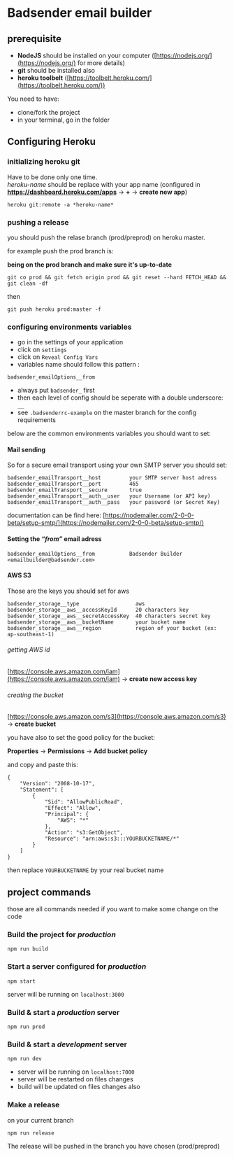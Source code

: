 # Badsender email builder

## prerequisite

- **NodeJS** should be installed on your computer ([https://nodejs.org/](https://nodejs.org/) for more details)  
- **git** should be installed also
- **heroku toolbelt** ([https://toolbelt.heroku.com/](https://toolbelt.heroku.com/))

You need to have:

- clone/fork the project
- in your terminal, go in the folder


## Configuring Heroku

### initializing heroku git

Have to be done only one time.  
*heroku-name* should be replace with your app name (configured in **https://dashboard.heroku.com/apps** -> **+** -> **create new app**)

```
heroku git:remote -a *heroku-name*
```

### pushing a release

you should push the relase branch (prod/preprod) on heroku master.

for example push the prod branch is:

**being on the prod branch and make sure it's up-to-date**

```
git co prod && git fetch origin prod && git reset --hard FETCH_HEAD && git clean -df
```

then

```
git push heroku prod:master -f
```

### configuring environments variables

- go in the settings of your application
- click on `settings`
- click on `Reveal Config Vars`
- variables name should follow this pattern :

```
badsender_emailOptions__from
```

- always put `badsender_` first
- then each level of config should be seperate with a double underscore: `__`
- see `.badsenderrc-example` on the master branch for the config requirements

below are the common environments variables you should want to set:


#### Mail sending

So for a secure email transport using your own SMTP server you should set:

```
badsender_emailTransport__host         your SMTP server host adress
badsender_emailTransport__port         465
badsender_emailTransport__secure       true
badsender_emailTransport__auth__user   your Username (or API key)
badsender_emailTransport__auth__pass   your password (or Secret Key)
```

documentation can be find here: [https://nodemailer.com/2-0-0-beta/setup-smtp/](https://nodemailer.com/2-0-0-beta/setup-smtp/)


#### Setting the *“from”* email adress


```
badsender_emailOptions__from           Badsender Builder <emailbuilder@badsender.com>			
```

#### AWS S3

Those are the keys you should set for aws

```
badsender_storage__type                  aws
badsender_storage__aws__accessKeyId      20 characters key
badsender_storage__aws__secretAccessKey  40 characters secret key
badsender_storage__aws__bucketName       your bucket name
badsender_storage__aws__region           region of your bucket (ex: ap-southeast-1)
```

###### getting AWS id

[https://console.aws.amazon.com/iam](https://console.aws.amazon.com/iam) -> **create new access key**

###### creating the bucket

[https://console.aws.amazon.com/s3](https://console.aws.amazon.com/s3) -> **create bucket**

you have also to set the good policy for the bucket:

**Properties** -> **Permissions** -> **Add bucket policy**

and copy and paste this:

```
{
	"Version": "2008-10-17",
	"Statement": [
		{
			"Sid": "AllowPublicRead",
			"Effect": "Allow",
			"Principal": {
				"AWS": "*"
			},
			"Action": "s3:GetObject",
			"Resource": "arn:aws:s3:::YOURBUCKETNAME/*"
		}
	]
}
```

then replace `YOURBUCKETNAME` by your real bucket name


## project commands

those are all commands needed if you want to make some change on the code

### Build the project for *production*

```
npm run build
```

### Start a server configured for *production* 

```
npm start
```

server will be running on `localhost:3000`

### Build & start a *production* server

```
npm run prod
```

### Build & start a *development* server

```
npm run dev
```

- server will be running on `localhost:7000`
- server will be restarted on files changes
- build will be updated on files changes also

### Make a release

on your current branch

```
npm run release
```

The release will be pushed in the branch you have chosen (prod/preprod)
